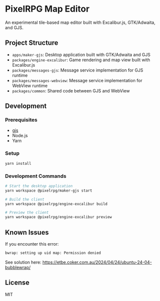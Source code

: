 # PixelRPG Map Editor

An experimental tile-based map editor built with Excalibur.js, GTK/Adwaita, and GJS.

## Project Structure

- `apps/maker-gjs`: Desktop application built with GTK/Adwaita and GJS
- `packages/engine-excalibur`: Game rendering and map view built with Excalibur.js
- `packages/messages-gjs`: Message service implementation for GJS runtime
- `packages/messages-webview`: Message service implementation for WebView runtime
- `packages/common`: Shared code between GJS and WebView

## Development

### Prerequisites

- [gjs](https://gjs.guide/)
- Node.js
- Yarn


### Setup

```bash
yarn install
```

### Development Commands

```bash
# Start the desktop application
yarn workspace @pixelrpg/maker-gjs start

# Build the client
yarn workspace @pixelrpg/engine-excalibur build

# Preview the client
yarn workspace @pixelrpg/engine-excalibur preview
```

## Known Issues

If you encounter this error:
```bash
bwrap: setting up uid map: Permission denied
```
See solution here: https://etbe.coker.com.au/2024/04/24/ubuntu-24-04-bubblewrap/

## License

MIT